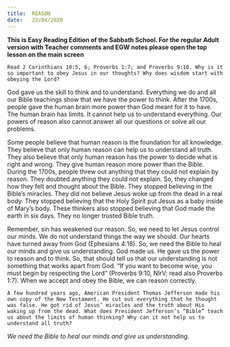```yaml
---
title:  REASON
date:   22/04/2020
---
```


**This is Easy Reading Edition of the Sabbath School. For the regular Adult version with Teacher comments and EGW notes please open the top lesson on the main screen** 

`Read 2 Corinthians 10:5, 6; Proverbs 1:7; and Proverbs 9:10. Why is it so important to obey Jesus in our thoughts? Why does wisdom start with obeying the Lord?`

God gave us the skill to think and to understand. Everything we do and all our Bible teachings show that we have the power to think. After the 1700s, people gave the human brain more power than God meant for it to have. The human brain has limits. It cannot help us to understand everything. Our powers of reason also cannot answer all our questions or solve all our problems.

Some people believe that human reason is the foundation for all knowledge. They believe that only human reason can help us to understand all truth. They also believe that only human reason has the power to decide what is right and wrong. They give human reason more power than the Bible. During the 1700s, people threw out anything that they could not explain by reason. They doubted anything they could not explain. So, they changed how they felt and thought about the Bible. They stopped believing in the Bible’s miracles. They did not believe Jesus woke up from the dead in a real body. They stopped believing that the Holy Spirit put Jesus as a baby inside of Mary’s body. These thinkers also stopped believing that God made the earth in six days. They no longer trusted Bible truth.

Remember, sin has weakened our reason. So, we need to let Jesus control our minds. We do not understand things the way we should. Our hearts have turned away from God (Ephesians 4:18). So, we need the Bible to heal our minds and give us understanding. God made us. He gave us the power to reason and to think. So, that should tell us that our understanding is not something that works apart from God. “If you want to become wise, you must begin by respecting the Lord” (Proverbs 9:10, NIrV; read also Proverbs 1:7). When we accept and obey the Bible, we can reason correctly.

`A few hundred years ago, American President Thomas Jefferson made his own copy of the New Testament. He cut out everything that he thought was false. He got rid of Jesus’ miracles and the truth about His waking up from the dead. What does President Jefferson’s “Bible” teach us about the limits of human thinking? Why can it not help us to understand all truth?`

_We need the Bible to heal our minds and give us understanding._

